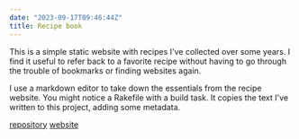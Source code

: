 ```yaml
---
date: "2023-09-17T09:46:44Z"
title: Recipe book
---
```


This is a simple static website with recipes I've collected over some years. I find it useful to refer back to a favorite recipe without having to go through the trouble of bookmarks or finding websites again.

I use a markdown editor to take down the essentials from the recipe website. You might notice a Rakefile with a build task. It copies the text I've written to this project, adding some metadata.

[repository](https://github.com/rowinf/recipebook)
[website](https://rowinf.github.io/recipebook/)
